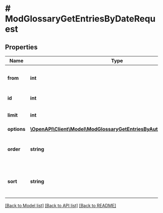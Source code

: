 # # ModGlossaryGetEntriesByDateRequest

## Properties

Name | Type | Description | Notes
------------ | ------------- | ------------- | -------------
**from** | **int** | Start returning records from here | [optional] [default to 0]
**id** | **int** | Glossary entry ID |
**limit** | **int** | Number of records to return | [optional] [default to 20]
**options** | [**\OpenAPI\Client\Model\ModGlossaryGetEntriesByAuthorRequestOptions**](ModGlossaryGetEntriesByAuthorRequestOptions.md) |  | [optional]
**order** | **string** | Order the records by: &#39;CREATION&#39; or &#39;UPDATE&#39;. | [optional] [default to 'UPDATE']
**sort** | **string** | The direction of the order: &#39;ASC&#39; or &#39;DESC&#39; | [optional] [default to 'DESC']

[[Back to Model list]](../../README.md#models) [[Back to API list]](../../README.md#endpoints) [[Back to README]](../../README.md)
